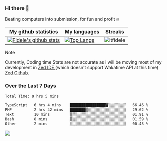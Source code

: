 ### Hi there 👋
<p>Beating computers into submission, for fun and profit 🔥</p>

|My github statistics|My languages|Streaks|
|-|-|-|
|[![Fidele's github stats](https://github-readme-stats.vercel.app/api?username=itfidele&count_private=true&show_icons=true&theme=dark&hide_title=true)](https://github.com/itfidele)|[![Top Langs](https://github-readme-stats.vercel.app/api/top-langs/?username=itfidele&show_icons=true&langs_count=8&theme=dark&layout=compact&hide_title=true)](https://github.com/itfidele)|![itfidele](https://github-readme-streak-stats.herokuapp.com/?user=itfidele&theme=dark)

> [!NOTE]  
> Currently, Coding time Stats are not accurate as i will be moving most of my development in <a href="https://zed.dev" target="_blank"> Zed IDE </a> (which doesn't support Wakatime API at this time) <a href="https://github.com/zed-industries/zed">Zed Github</a>.

### Over the Last 7 Days
<!--START_SECTION:waka-->

```txt
Total Time: 9 hrs 5 mins

TypeScript   6 hrs 4 mins    ████████████████▓░░░░░░░░   66.46 %
PHP          2 hrs 42 mins   ███████▒░░░░░░░░░░░░░░░░░   29.62 %
Text         10 mins         ▒░░░░░░░░░░░░░░░░░░░░░░░░   01.91 %
Bash         8 mins          ▒░░░░░░░░░░░░░░░░░░░░░░░░   01.59 %
Other        2 mins          ░░░░░░░░░░░░░░░░░░░░░░░░░   00.43 %
```

<!--END_SECTION:waka-->



![](https://komarev.com/ghpvc/?username=itfidele)

